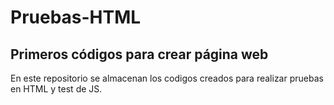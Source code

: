 # Pruebas-HTML
## Primeros códigos para crear página web

En este repositorio se almacenan los codigos creados para realizar pruebas en HTML y test de JS.
